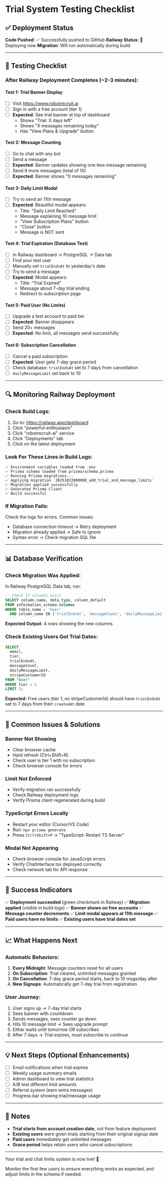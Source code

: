 # Trial System Testing Checklist

## ✅ Deployment Status

**Code Pushed**: ✅ Successfully pushed to GitHub
**Railway Status**: 🚀 Deploying now
**Migration**: Will run automatically during build

---

## 🧪 Testing Checklist

### **After Railway Deployment Completes (~2-3 minutes):**

#### **Test 1: Trial Banner Display**
- [ ] Visit https://www.robotrecruit.ai
- [ ] Sign in with a free account (tier 1)
- [ ] **Expected**: See trial banner at top of dashboard
  - Shows "Trial: X days left"
  - Shows "X messages remaining today"
  - Has "View Plans & Upgrade" button

#### **Test 2: Message Counting**
- [ ] Go to chat with any bot
- [ ] Send a message
- [ ] **Expected**: Banner updates showing one less message remaining
- [ ] Send 9 more messages (total of 10)
- [ ] **Expected**: Banner shows "0 messages remaining"

#### **Test 3: Daily Limit Modal**
- [ ] Try to send an 11th message
- [ ] **Expected**: Beautiful modal appears:
  - Title: "Daily Limit Reached"
  - Message explaining 10 message limit
  - "View Subscription Plans" button
  - "Close" button
  - Message is NOT sent

#### **Test 4: Trial Expiration (Database Test)**
- [ ] In Railway dashboard → PostgreSQL → Data tab
- [ ] Find your test user
- [ ] Manually set `trialEndsAt` to yesterday's date
- [ ] Try to send a message
- [ ] **Expected**: Modal appears:
  - Title: "Trial Expired"
  - Message about 7-day trial ending
  - Redirect to subscription page

#### **Test 5: Paid User (No Limits)**
- [ ] Upgrade a test account to paid tier
- [ ] **Expected**: Banner disappears
- [ ] Send 20+ messages
- [ ] **Expected**: No limit, all messages send successfully

#### **Test 6: Subscription Cancellation**
- [ ] Cancel a paid subscription
- [ ] **Expected**: User gets 7-day grace period
- [ ] Check database: `trialEndsAt` set to 7 days from cancellation
- [ ] `dailyMessageLimit` set back to 10

---

## 🔍 Monitoring Railway Deployment

### **Check Build Logs:**

1. Go to: https://railway.app/dashboard
2. Click "powerful-enthusiasm"
3. Click "robotrecruit-ai" service
4. Click "Deployments" tab
5. Click on the latest deployment

### **Look For These Lines in Build Logs:**

```
✅ Environment variables loaded from .env
✅ Prisma schema loaded from prisma/schema.prisma
✅ Running Prisma migrations...
✅ Applying migration `20251022000000_add_trial_and_message_limits`
✅ Migration applied successfully
✅ Generated Prisma Client
✅ Build successful
```

### **If Migration Fails:**

Check the logs for errors. Common issues:
- Database connection timeout → Retry deployment
- Migration already applied → Safe to ignore
- Syntax error → Check migration SQL file

---

## 📊 Database Verification

### **Check Migration Was Applied:**

In Railway PostgreSQL Data tab, run:

```sql
-- Check if columns exist
SELECT column_name, data_type, column_default
FROM information_schema.columns
WHERE table_name = 'User'
  AND column_name IN ('trialEndsAt', 'messageCount', 'dailyMessageLimit', 'lastMessageReset');
```

**Expected Output**: 4 rows showing the new columns

### **Check Existing Users Got Trial Dates:**

```sql
SELECT 
  email,
  tier,
  trialEndsAt,
  messageCount,
  dailyMessageLimit,
  stripeCustomerId
FROM "User"
WHERE tier = 1
LIMIT 5;
```

**Expected**: Free users (tier 1, no stripeCustomerId) should have `trialEndsAt` set to 7 days from their `createdAt` date

---

## 🐛 Common Issues & Solutions

### **Banner Not Showing**
- Clear browser cache
- Hard refresh (Ctrl+Shift+R)
- Check user is tier 1 with no subscription
- Check browser console for errors

### **Limit Not Enforced**
- Verify migration ran successfully
- Check Railway deployment logs
- Verify Prisma client regenerated during build

### **TypeScript Errors Locally**
- Restart your editor (Cursor/VS Code)
- Run: `npx prisma generate`
- Press `Ctrl+Shift+P` → "TypeScript: Restart TS Server"

### **Modal Not Appearing**
- Check browser console for JavaScript errors
- Verify ChatInterface.tsx deployed correctly
- Check network tab for API response

---

## 🎉 Success Indicators

✅ **Deployment succeeded** (green checkmark in Railway)
✅ **Migration applied** (visible in build logs)
✅ **Banner shows on free accounts**
✅ **Message counter decrements**
✅ **Limit modal appears at 11th message**
✅ **Paid users have no limits**
✅ **Existing users have trial dates set**

---

## 📈 What Happens Next

### **Automatic Behaviors:**

1. **Every Midnight**: Message counters reset for all users
2. **On Subscription**: Trial cleared, unlimited messages granted
3. **On Cancellation**: 7-day grace period starts, back to 10 msgs/day after
4. **New Signups**: Automatically get 7-day trial from registration

### **User Journey:**

1. User signs up → 7-day trial starts
2. Sees banner with countdown
3. Sends messages, sees counter go down
4. Hits 10 message limit → Sees upgrade prompt
5. Either waits until tomorrow OR subscribes
6. After 7 days → Trial expires, must subscribe to continue

---

## 💡 Next Steps (Optional Enhancements)

- [ ] Email notifications when trial expires
- [ ] Weekly usage summary emails
- [ ] Admin dashboard to view trial statistics
- [ ] A/B test different limit amounts
- [ ] Referral system (earn extra messages)
- [ ] Progress bar showing trial/message usage

---

## 📝 Notes

- **Trial starts from account creation date**, not from feature deployment
- **Existing users** were given trials starting from their original signup date
- **Paid users** immediately get unlimited messages
- **Grace period** helps retain users who cancel subscriptions

---

Your trial and chat limits system is now live! 🚀

Monitor the first few users to ensure everything works as expected, and adjust limits in the schema if needed.

